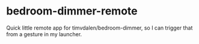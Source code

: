 bedroom-dimmer-remote
=====================

Quick little remote app for timvdalen/bedroom-dimmer, so I can trigger that from a gesture in my launcher.

